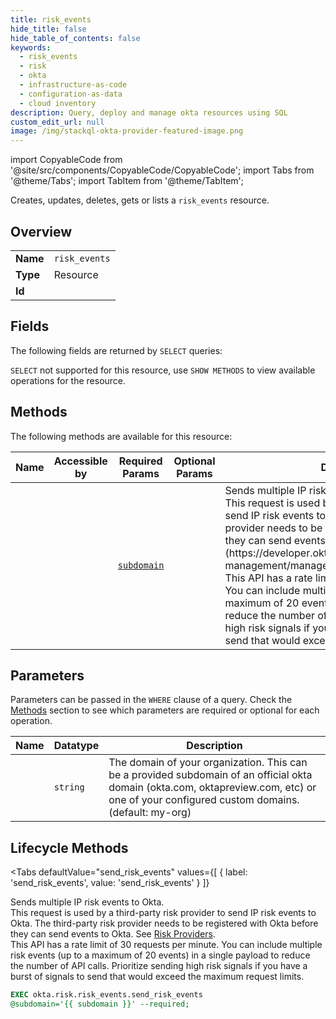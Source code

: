 ```yaml
--- 
title: risk_events
hide_title: false
hide_table_of_contents: false
keywords:
  - risk_events
  - risk
  - okta
  - infrastructure-as-code
  - configuration-as-data
  - cloud inventory
description: Query, deploy and manage okta resources using SQL
custom_edit_url: null
image: /img/stackql-okta-provider-featured-image.png
---
```


import CopyableCode from '@site/src/components/CopyableCode/CopyableCode';
import Tabs from '@theme/Tabs';
import TabItem from '@theme/TabItem';

Creates, updates, deletes, gets or lists a <code>risk_events</code> resource.

## Overview
<table><tbody>
<tr><td><b>Name</b></td><td><code>risk_events</code></td></tr>
<tr><td><b>Type</b></td><td>Resource</td></tr>
<tr><td><b>Id</b></td><td><CopyableCode code="okta.risk.risk_events" /></td></tr>
</tbody></table>

## Fields

The following fields are returned by `SELECT` queries:

`SELECT` not supported for this resource, use `SHOW METHODS` to view available operations for the resource.


## Methods

The following methods are available for this resource:

<table>
<thead>
    <tr>
    <th>Name</th>
    <th>Accessible by</th>
    <th>Required Params</th>
    <th>Optional Params</th>
    <th>Description</th>
    </tr>
</thead>
<tbody>
<tr>
    <td><a href="#send_risk_events"><CopyableCode code="send_risk_events" /></a></td>
    <td><CopyableCode code="exec" /></td>
    <td><a href="#parameter-subdomain"><code>subdomain</code></a></td>
    <td></td>
    <td>Sends multiple IP risk events to Okta.<br />This request is used by a third-party risk provider to send IP risk events to Okta. The third-party risk provider needs to be registered with Okta before they can send events to Okta. See [Risk Providers](https://developer.okta.com/docs/api/openapi/okta-management/management/tag/RiskProvider/).<br />This API has a rate limit of 30 requests per minute. You can include multiple risk events (up to a maximum of 20 events) in a single payload to reduce the number of API calls. Prioritize sending high risk signals if you have a burst of signals to send that would exceed the maximum request limits.</td>
</tr>
</tbody>
</table>

## Parameters

Parameters can be passed in the `WHERE` clause of a query. Check the [Methods](#methods) section to see which parameters are required or optional for each operation.

<table>
<thead>
    <tr>
    <th>Name</th>
    <th>Datatype</th>
    <th>Description</th>
    </tr>
</thead>
<tbody>
<tr id="parameter-subdomain">
    <td><CopyableCode code="subdomain" /></td>
    <td><code>string</code></td>
    <td>The domain of your organization. This can be a provided subdomain of an official okta domain (okta.com, oktapreview.com, etc) or one of your configured custom domains. (default: my-org)</td>
</tr>
</tbody>
</table>

## Lifecycle Methods

<Tabs
    defaultValue="send_risk_events"
    values={[
        { label: 'send_risk_events', value: 'send_risk_events' }
    ]}
>
<TabItem value="send_risk_events">

Sends multiple IP risk events to Okta.<br />This request is used by a third-party risk provider to send IP risk events to Okta. The third-party risk provider needs to be registered with Okta before they can send events to Okta. See [Risk Providers](https://developer.okta.com/docs/api/openapi/okta-management/management/tag/RiskProvider/).<br />This API has a rate limit of 30 requests per minute. You can include multiple risk events (up to a maximum of 20 events) in a single payload to reduce the number of API calls. Prioritize sending high risk signals if you have a burst of signals to send that would exceed the maximum request limits.

```sql
EXEC okta.risk.risk_events.send_risk_events 
@subdomain='{{ subdomain }}' --required;
```
</TabItem>
</Tabs>
